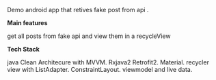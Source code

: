 Demo android app that retives fake post from api .

**Main features**


get all posts from fake api and view them in a  recycleView


**Tech Stack**


java
Clean Architecure with MVVM.
Rxjava2 
Retrofit2.
Material.
recycler view with ListAdapter.
ConstraintLayout.
viewmodel and live data.
